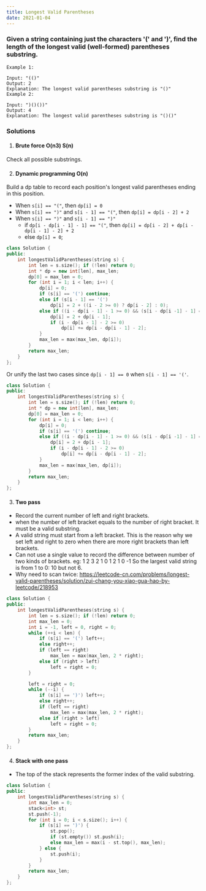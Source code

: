 ```yaml
---
title: Longest Valid Parentheses
date: 2021-01-04
---
```

### Given a string containing just the characters '(' and ')', find the length of the longest valid (well-formed) parentheses substring.

```
Example 1:

Input: "(()"
Output: 2
Explanation: The longest valid parentheses substring is "()"
Example 2:

Input: ")()())"
Output: 4
Explanation: The longest valid parentheses substring is "()()"
```


### Solutions

1. #### Brute force O(n3) S(n)

Check all possible substrings.


2. #### Dynamic programming O(n)

Build a dp table to record each position's longest valid parentheses ending in this position.

- When `s[i] == "("`, then `dp[i] = 0`
- When `s[i] == ")"` and `s[i - 1] == "("`, then `dp[i] = dp[i - 2] + 2`
- When `s[i] == ")"` and `s[i - 1] == ")"`
    - if `dp[i - dp[i - 1] - 1] == "("`, then `dp[i] = dp[i - 2] + dp[i - dp[i - 1] - 2] + 2`
    - else `dp[i] = 0`;

```cpp
class Solution {
public:
    int longestValidParentheses(string s) {
        int len = s.size(); if (!len) return 0;
        int * dp = new int[len], max_len;
        dp[0] = max_len = 0;
        for (int i = 1; i < len; i++) {
            dp[i] = 0;
            if (s[i] == '(') continue;
            else if (s[i - 1] == '(')
                dp[i] = 2 + ((i - 2 >= 0) ? dp[i - 2] : 0); 
            else if ((i - dp[i - 1] - 1 >= 0) && (s[i - dp[i -1] - 1] == '(')) {
                dp[i] = 2 + dp[i - 1];
                if (i - dp[i - 1] - 2 >= 0)
                    dp[i] += dp[i - dp[i - 1] - 2];
            }
            max_len = max(max_len, dp[i]);
        }
        return max_len;
    }
};
```

Or unify the last two cases since `dp[i - 1] == 0` when `s[i - 1] == '('`.

```cpp
class Solution {
public:
    int longestValidParentheses(string s) {
        int len = s.size(); if (!len) return 0;
        int * dp = new int[len], max_len;
        dp[0] = max_len = 0;
        for (int i = 1; i < len; i++) {
            dp[i] = 0;
            if (s[i] == '(') continue;
            else if ((i - dp[i - 1] - 1 >= 0) && (s[i - dp[i -1] - 1] == '(')) {
                dp[i] = 2 + dp[i - 1];
                if (i - dp[i - 1] - 2 >= 0)
                    dp[i] += dp[i - dp[i - 1] - 2];
            }
            max_len = max(max_len, dp[i]);
        }
        return max_len;
    }
};
```

3. #### Two pass


- Record the current number of left and right brackets.
- when the number of left bracket equals to the number of right bracket. It must be a valid substring.
- A valid string must start from a left bracket. This is the reason why we set left and right to zero when there are more right brackets than left brackets.
- Can not use a single value to record the difference between number of two kinds of brackets.
eg: 1 2 3 2 1 0 1 2 1 0 -1 So the largest valid string is from 1 to 0:  10 but not 6.
- Why need to scan twice: https://leetcode-cn.com/problems/longest-valid-parentheses/solution/zui-chang-you-xiao-gua-hao-by-leetcode/218953


```cpp
class Solution {
public:
    int longestValidParentheses(string s) {
        int len = s.size(); if (!len) return 0;
        int max_len = 0;
        int i = -1, left = 0, right = 0;
        while (++i < len) {
            if (s[i] == '(') left++;
            else right++;
            if (left == right)
                max_len = max(max_len, 2 * right);
            else if (right > left)
                left = right = 0;
        }

        left = right = 0;
        while (--i) {
            if (s[i] == ')') left++;
            else right++;
            if (left == right)
                max_len = max(max_len, 2 * right);
            else if (right > left)
                left = right = 0;
        }
        return max_len;
    }
};
```

4. #### Stack with one pass

- The top of the stack represents the former index of the valid substring.

```cpp
class Solution {
public:
    int longestValidParentheses(string s) {
        int max_len = 0;
        stack<int> st;
        st.push(-1);
        for (int i = 0; i < s.size(); i++) {
            if (s[i] == ')') {
                st.pop();
                if (st.empty()) st.push(i);
                else max_len = max(i - st.top(), max_len);
            } else {
                st.push(i);
            }
        }
        return max_len;
    }
};
```

